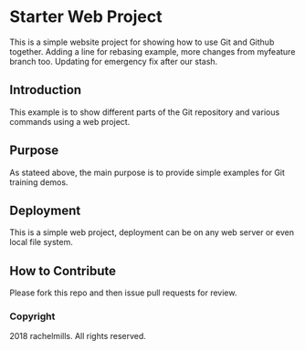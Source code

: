 # Starter Web Project

This is a simple website project for showing how to use Git and Github together.  Adding a line for rebasing example, more changes from myfeature branch too.  Updating for emergency fix after our stash.

## Introduction

This example is to show different parts of the Git repository and various commands using a web project. 

## Purpose

As stateed above, the main purpose is to provide simple examples for Git training demos.

## Deployment

This is a simple web project, deployment can be on any web server or even local file system.

## How to Contribute

Please fork this repo and then issue pull requests for review.

### Copyright

2018 rachelmills.  All rights reserved.

